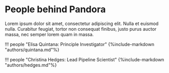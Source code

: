 # People behind Pandora
Lorem ipsum dolor sit amet, consectetur adipiscing elit. Nulla et euismod
nulla. Curabitur feugiat, tortor non consequat finibus, justo purus auctor
massa, nec semper lorem quam in massa.

!!! people "Elisa Quintana: Principle Investigator"
    {%include-markdown "authors/quintana.md"%}

!!! people "Christina Hedges: Lead Pipeline Scientist"
    {%include-markdown "authors/hedges.md"%}
